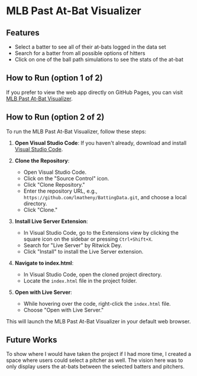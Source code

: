 # MLB Past At-Bat Visualizer


## Features

   - Select a batter to see all of their at-bats logged in the data set
   - Search for a batter from all possible options of hitters
   - Click on one of the ball path simulations to see the stats of the at-bat


## How to Run (option 1 of 2)

 If you prefer to view the web app directly on GitHub Pages, you can visit [MLB Past At-Bat Visualizer](https://lmatheny.github.io/BattingData/).

## How to Run (option 2 of 2)

To run the MLB Past At-Bat Visualizer, follow these steps:

1. **Open Visual Studio Code**: If you haven't already, download and install [Visual Studio Code](https://code.visualstudio.com/).

2. **Clone the Repository**:
   - Open Visual Studio Code.
   - Click on the "Source Control" icon.
   - Click "Clone Repository."
   - Enter the repository URL, e.g., `https://github.com/lmatheny/BattingData.git`, and choose a local directory.
   - Click "Clone."

3. **Install Live Server Extension**:
   - In Visual Studio Code, go to the Extensions view by clicking the square icon on the sidebar or pressing `Ctrl+Shift+X`.
   - Search for "Live Server" by Ritwick Dey.
   - Click "Install" to install the Live Server extension.

4. **Navigate to index.html**:
   - In Visual Studio Code, open the cloned project directory.
   - Locate the `index.html` file in the project folder.

5. **Open with Live Server**:
   - While hovering over the code, right-click the `index.html` file.
   - Choose "Open with Live Server."

This will launch the MLB Past At-Bat Visualizer in your default web browser.

## Future Works
To show where I would have taken the project if I had more time, I created a space where users could select a pitcher as well. The vision here was to only display users the at-bats between the selected batters and pitchers. 





